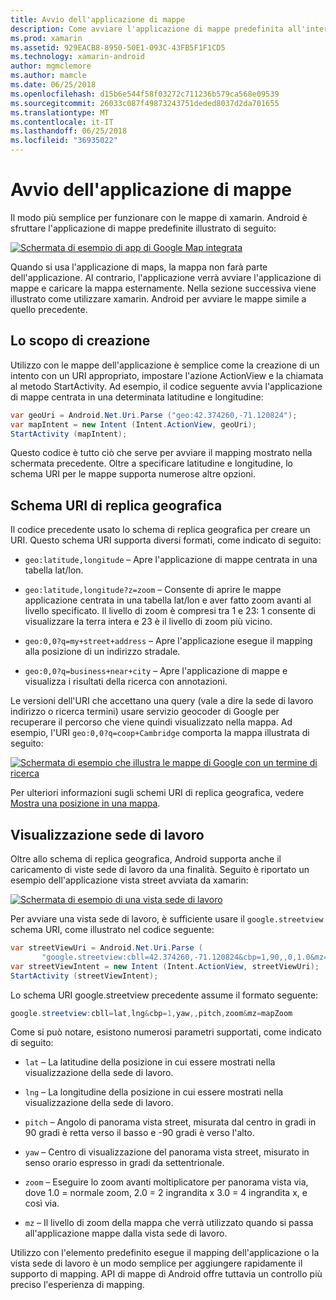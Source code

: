 ```yaml
---
title: Avvio dell'applicazione di mappe
description: Come avviare l'applicazione di mappe predefinita all'interno dell'app xamarin. Android.
ms.prod: xamarin
ms.assetid: 929EACB8-8950-50E1-093C-43FB5F1F1CD5
ms.technology: xamarin-android
author: mgmclemore
ms.author: mamcle
ms.date: 06/25/2018
ms.openlocfilehash: d15b6e544f58f03272c711236b579ca568e09539
ms.sourcegitcommit: 26033c087f49873243751deded8037d2da701655
ms.translationtype: MT
ms.contentlocale: it-IT
ms.lasthandoff: 06/25/2018
ms.locfileid: "36935022"
---
```

# <a name="launching-the-maps-application"></a>Avvio dell'applicazione di mappe

Il modo più semplice per funzionare con le mappe di xamarin. Android è sfruttare l'applicazione di mappe predefinite illustrato di seguito:

[![Schermata di esempio di app di Google Map integrata](maps-application-images/01-mapsapplication.png)](maps-application-images/01-mapsapplication.png#lightbox)

Quando si usa l'applicazione di maps, la mappa non farà parte dell'applicazione. Al contrario, l'applicazione verrà avviare l'applicazione di mappe e caricare la mappa esternamente. Nella sezione successiva viene illustrato come utilizzare xamarin. Android per avviare le mappe simile a quello precedente.


## <a name="creating-the-intent"></a>Lo scopo di creazione

Utilizzo con le mappe dell'applicazione è semplice come la creazione di un intento con un URI appropriato, impostare l'azione ActionView e la chiamata al metodo StartActivity. Ad esempio, il codice seguente avvia l'applicazione di mappe centrata in una determinata latitudine e longitudine:

```csharp
var geoUri = Android.Net.Uri.Parse ("geo:42.374260,-71.120824");
var mapIntent = new Intent (Intent.ActionView, geoUri);
StartActivity (mapIntent);
```

Questo codice è tutto ciò che serve per avviare il mapping mostrato nella schermata precedente. Oltre a specificare latitudine e longitudine, lo schema URI per le mappe supporta numerose altre opzioni.


## <a name="geo-uri-scheme"></a>Schema URI di replica geografica

Il codice precedente usato lo schema di replica geografica per creare un URI. Questo schema URI supporta diversi formati, come indicato di seguito:

-   `geo:latitude,longitude` &ndash; Apre l'applicazione di mappe centrata in una tabella lat/lon. 

-   `geo:latitude,longitude?z=zoom` &ndash; Consente di aprire le mappe applicazione centrata in una tabella lat/lon e aver fatto zoom avanti al livello specificato. Il livello di zoom è compresi tra 1 e 23: 1 consente di visualizzare la terra intera e 23 è il livello di zoom più vicino.

-   `geo:0,0?q=my+street+address` &ndash; Apre l'applicazione esegue il mapping alla posizione di un indirizzo stradale. 

-   `geo:0,0?q=business+near+city` &ndash; Apre l'applicazione di mappe e visualizza i risultati della ricerca con annotazioni. 


Le versioni dell'URI che accettano una query (vale a dire la sede di lavoro indirizzo o ricerca termini) usare servizio geocoder di Google per recuperare il percorso che viene quindi visualizzato nella mappa. Ad esempio, l'URI `geo:0,0?q=coop+Cambridge` comporta la mappa illustrata di seguito:

[![Schermata di esempio che illustra le mappe di Google con un termine di ricerca](maps-application-images/02-mapsearch.png)](maps-application-images/02-mapsearch.png#lightbox)



Per ulteriori informazioni sugli schemi URI di replica geografica, vedere [Mostra una posizione in una mappa](http://developer.android.com/guide/components/intents-common.html#Maps).


## <a name="street-view"></a>Visualizzazione sede di lavoro

Oltre allo schema di replica geografica, Android supporta anche il caricamento di viste sede di lavoro da una finalità. Seguito è riportato un esempio dell'applicazione vista street avviata da xamarin:

[![Schermata di esempio di una vista sede di lavoro](maps-application-images/03-streetview.png)](maps-application-images/03-streetview.png#lightbox)

Per avviare una vista sede di lavoro, è sufficiente usare il `google.streetview` schema URI, come illustrato nel codice seguente:

```csharp
var streetViewUri = Android.Net.Uri.Parse (
       "google.streetview:cbll=42.374260,-71.120824&cbp=1,90,,0,1.0&mz=20");  
var streetViewIntent = new Intent (Intent.ActionView, streetViewUri);  
StartActivity (streetViewIntent);
```

Lo schema URI google.streetview precedente assume il formato seguente:

```csharp
google.streetview:cbll=lat,lng&cbp=1,yaw,,pitch,zoom&mz=mapZoom
```

Come si può notare, esistono numerosi parametri supportati, come indicato di seguito:

-   `lat` &ndash; La latitudine della posizione in cui essere mostrati nella visualizzazione della sede di lavoro.

-   `lng` &ndash; La longitudine della posizione in cui essere mostrati nella visualizzazione della sede di lavoro.

-   `pitch` &ndash; Angolo di panorama vista street, misurata dal centro in gradi in 90 gradi è retta verso il basso e -90 gradi è verso l'alto.

-   `yaw` &ndash; Centro di visualizzazione del panorama vista street, misurato in senso orario espresso in gradi da settentrionale.

-   `zoom` &ndash; Eseguire lo zoom avanti moltiplicatore per panorama vista via, dove 1.0 = normale zoom, 2.0 = 2 ingrandita x 3.0 = 4 ingrandita x, e così via.

-   `mz` &ndash; Il livello di zoom della mappa che verrà utilizzato quando si passa all'applicazione mappe dalla vista sede di lavoro.


Utilizzo con l'elemento predefinito esegue il mapping dell'applicazione o la vista sede di lavoro è un modo semplice per aggiungere rapidamente il supporto di mapping. API di mappe di Android offre tuttavia un controllo più preciso l'esperienza di mapping.
